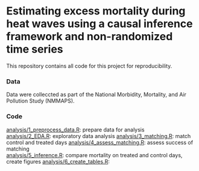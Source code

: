 # Estimating excess mortality during heat waves using a causal inference framework and non-randomized time series
This repository contains all code for this project for reproducibility.

### Data
Data were colleccted as part of the National Morbidity, Mortality, and Air Pollution Study (NMMAPS).

### Code
[analysis/1_preprocess_data.R](analysis/1_preprocess_data.R): prepare data for analysis  
[analysis/2_EDA.R](analysis/2_EDA.R): exploratory data analysis
[analysis/3_matching.R](analysis/3_matching.R): match control and treated days
[analysis/4_assess_matching.R](analysis/4_assess_matching.R): assess success of matching  
[analysis/5_inference.R](analysis/5_inference.R): compare mortality on treated and control days, create figures
[analysis/6_create_tables.R](analysis/6_create_tables.R):
